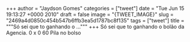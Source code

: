 
+++
author = "Jaydson Gomes"
categories = ["tweet"]
date = "Tue Jun 15 19:13:27 +0000 2010"
draft = false
image = "{TWEET_IMAGE}"
slug = "2469a4d0850c454b547b6ffb3ea5d1787bc8f135"
tags = ["tweet"]
title = """Só sei que to ganhando o ..."""
+++
Só sei que to ganhando o bolão da Agencia. 0 x 0  60 Pila no bolso
